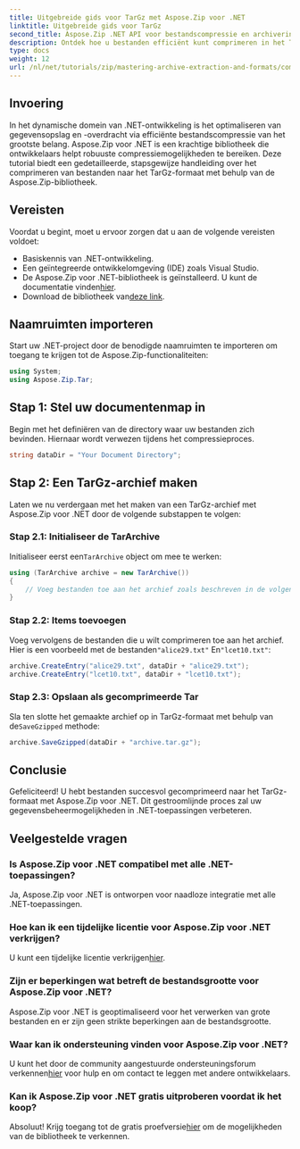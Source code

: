 ```yaml
---
title: Uitgebreide gids voor TarGz met Aspose.Zip voor .NET
linktitle: Uitgebreide gids voor TarGz
second_title: Aspose.Zip .NET API voor bestandscompressie en archivering
description: Ontdek hoe u bestanden efficiënt kunt comprimeren in het TarGz-formaat met Aspose.Zip voor .NET. Deze gedetailleerde tutorial behandelt alles van het instellen van uw omgeving.
type: docs
weight: 12
url: /nl/net/tutorials/zip/mastering-archive-extraction-and-formats/comprehensive-guide-to-tar-gz/
---
```

## Invoering

In het dynamische domein van .NET-ontwikkeling is het optimaliseren van gegevensopslag en -overdracht via efficiënte bestandscompressie van het grootste belang. Aspose.Zip voor .NET is een krachtige bibliotheek die ontwikkelaars helpt robuuste compressiemogelijkheden te bereiken. Deze tutorial biedt een gedetailleerde, stapsgewijze handleiding over het comprimeren van bestanden naar het TarGz-formaat met behulp van de Aspose.Zip-bibliotheek.

## Vereisten

Voordat u begint, moet u ervoor zorgen dat u aan de volgende vereisten voldoet:

- Basiskennis van .NET-ontwikkeling.
- Een geïntegreerde ontwikkelomgeving (IDE) zoals Visual Studio.
-  De Aspose.Zip voor .NET-bibliotheek is geïnstalleerd. U kunt de documentatie vinden[hier](https://reference.aspose.com/zip/net/).
-  Download de bibliotheek van[deze link](https://releases.aspose.com/zip/net/).

## Naamruimten importeren

Start uw .NET-project door de benodigde naamruimten te importeren om toegang te krijgen tot de Aspose.Zip-functionaliteiten:

```csharp
using System;
using Aspose.Zip.Tar;
```

## Stap 1: Stel uw documentenmap in

Begin met het definiëren van de directory waar uw bestanden zich bevinden. Hiernaar wordt verwezen tijdens het compressieproces.

```csharp
string dataDir = "Your Document Directory";
```

## Stap 2: Een TarGz-archief maken

Laten we nu verdergaan met het maken van een TarGz-archief met Aspose.Zip voor .NET door de volgende substappen te volgen:

### Stap 2.1: Initialiseer de TarArchive

 Initialiseer eerst een`TarArchive` object om mee te werken:

```csharp
using (TarArchive archive = new TarArchive())
{
    // Voeg bestanden toe aan het archief zoals beschreven in de volgende stappen
}
```

### Stap 2.2: Items toevoegen

 Voeg vervolgens de bestanden die u wilt comprimeren toe aan het archief. Hier is een voorbeeld met de bestanden`"alice29.txt"` En`"lcet10.txt"`:

```csharp
archive.CreateEntry("alice29.txt", dataDir + "alice29.txt");
archive.CreateEntry("lcet10.txt", dataDir + "lcet10.txt");
```

### Stap 2.3: Opslaan als gecomprimeerde Tar

 Sla ten slotte het gemaakte archief op in TarGz-formaat met behulp van de`SaveGzipped` methode:

```csharp
archive.SaveGzipped(dataDir + "archive.tar.gz");
```

## Conclusie

Gefeliciteerd! U hebt bestanden succesvol gecomprimeerd naar het TarGz-formaat met Aspose.Zip voor .NET. Dit gestroomlijnde proces zal uw gegevensbeheermogelijkheden in .NET-toepassingen verbeteren.

## Veelgestelde vragen

### Is Aspose.Zip voor .NET compatibel met alle .NET-toepassingen?
Ja, Aspose.Zip voor .NET is ontworpen voor naadloze integratie met alle .NET-toepassingen.

### Hoe kan ik een tijdelijke licentie voor Aspose.Zip voor .NET verkrijgen?
 U kunt een tijdelijke licentie verkrijgen[hier](https://purchase.conholdate.com/temporary-license/).

### Zijn er beperkingen wat betreft de bestandsgrootte voor Aspose.Zip voor .NET?
Aspose.Zip voor .NET is geoptimaliseerd voor het verwerken van grote bestanden en er zijn geen strikte beperkingen aan de bestandsgrootte.

### Waar kan ik ondersteuning vinden voor Aspose.Zip voor .NET?
 U kunt het door de community aangestuurde ondersteuningsforum verkennen[hier](https://forum.aspose.com/c/zip/37) voor hulp en om contact te leggen met andere ontwikkelaars.

### Kan ik Aspose.Zip voor .NET gratis uitproberen voordat ik het koop?
 Absoluut! Krijg toegang tot de gratis proefversie[hier](https://releases.aspose.com/zip/net) om de mogelijkheden van de bibliotheek te verkennen.